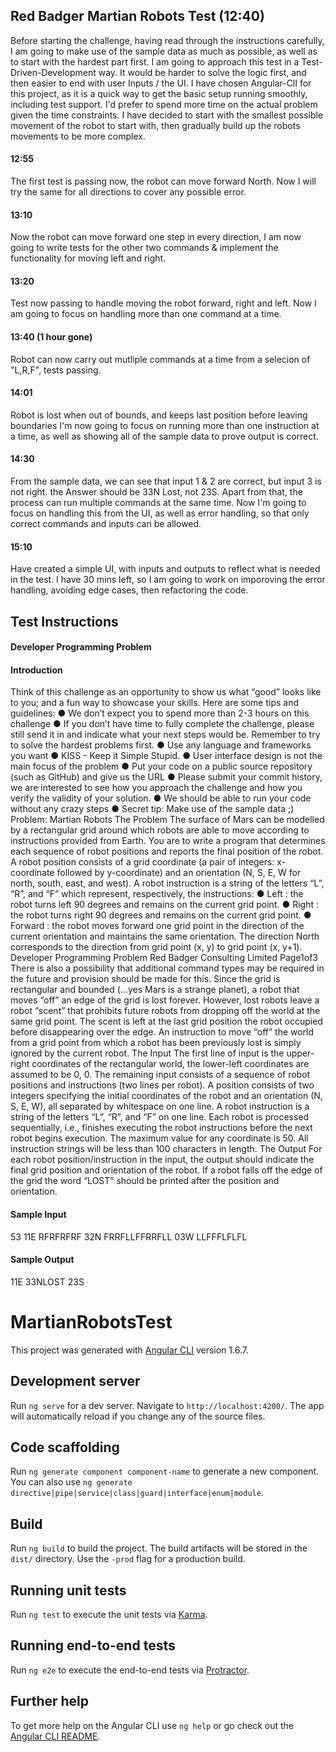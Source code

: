 ## Red Badger Martian Robots Test (12:40)

Before starting the challenge, having read through the instructions carefully, I am going to make use of the sample data as much as possible, as well as to start with the hardest part first. I am going to approach this test in a Test-Driven-Development way. It would be harder to solve the logic first, and then easier to end with user Inputs / the UI. 
I have chosen Angular-ClI for this project, as it is a quick way to get the basic setup running smoothly, including test support. I'd prefer to spend more time on the actual problem given the time constraints. 
I have decided to start with the smallest possible movement of the robot to start with, then gradually build up the robots movements to be more complex. 

#### 12:55
The first test is passing now, the robot can move forward North. Now I will try the same for all directions to cover any possible error.

#### 13:10
Now the robot can move forward one step in every direction, I am now going to write tests for the other two commands & implement the functionality for moving left and right. 

#### 13:20
Test now passing to handle moving the robot forward, right and left. Now I am going to focus on handling more than one command at a time. 

#### 13:40 (1 hour gone)
Robot can now carry out mutliple commands at a time from a selecion of "L,R,F", tests passing. 

#### 14:01 
Robot is lost when out of bounds, and keeps last position before leaving boundaries
I'm now going to focus on running more than one instruction at a time, as well as showing all of the sample data to prove output is correct. 

#### 14:30
From the sample data, we can see that input 1 & 2 are correct, but input 3 is not right. the Answer should be 33N Lost, not 23S. 
Apart from that, the process can run multiple commands at the same time. Now I'm going to focus on handling this from the UI, as well as error handling, so that only correct commands and inputs can be allowed. 

#### 15:10
Have created a simple UI, with inputs and outputs to reflect what is needed in the test. I have 30 mins left, so I am going to work on imporoving the error handling, avoiding edge cases, then refactoring the code. 







## Test Instructions
#### Developer Programming Problem
#### Introduction
Think of this challenge as an opportunity to show us what “good” looks like to you; and a fun way to showcase your skills.
Here are some tips and guidelines:
● We don’t expect you to spend more than 2-3 hours on this challenge
● If you don’t have time to fully complete the challenge, please still send it in and
indicate what your next steps would be. Remember to try to solve the hardest
problems first.
● Use any language and frameworks you want
● KISS - Keep it Simple Stupid.
● User interface design is not the main focus of the problem
● Put your code on a public source repository (such as GitHub) and give us the URL
● Please submit your commit history, we are interested to see how you approach the
challenge and how you verify the validity of your solution.
● We should be able to run your code without any crazy steps
● Secret tip: Make use of the sample data ;)
Problem: Martian Robots
The Problem
The surface of Mars can be modelled by a rectangular grid around which robots are able to move according to instructions provided from Earth. You are to write a program that determines each sequence of robot positions and reports the final position of the robot.
A robot position consists of a grid coordinate (a pair of integers: x-coordinate followed by y-coordinate) and an orientation (N, S, E, W for north, south, east, and west).
A robot instruction is a string of the letters “L”, “R”, and “F” which represent, respectively, the instructions:
● Left : the robot turns left 90 degrees and remains on the current grid point.
● Right : the robot turns right 90 degrees and remains on the current grid point.
● Forward : the robot moves forward one grid point in the direction of the current
orientation and maintains the same orientation.
The direction North corresponds to the direction from grid point (x, y) to grid point (x, y+1).
 Developer Programming Problem Red Badger Consulting Limited
Page1of3
 There is also a possibility that additional command types may be required in the future and provision should be made for this.
Since the grid is rectangular and bounded (...yes Mars is a strange planet), a robot that moves “off” an edge of the grid is lost forever. However, lost robots leave a robot “scent” that prohibits future robots from dropping off the world at the same grid point. The scent is left at the last grid position the robot occupied before disappearing over the edge. An instruction to move “off” the world from a grid point from which a robot has been previously lost is simply ignored by the current robot.
The Input
The first line of input is the upper-right coordinates of the rectangular world, the lower-left coordinates are assumed to be 0, 0.
The remaining input consists of a sequence of robot positions and instructions (two lines per robot). A position consists of two integers specifying the initial coordinates of the robot and an orientation (N, S, E, W), all separated by whitespace on one line. A robot instruction is a string of the letters “L”, “R”, and “F” on one line.
Each robot is processed sequentially, i.e., finishes executing the robot instructions before the next robot begins execution.
The maximum value for any coordinate is 50.
All instruction strings will be less than 100 characters in length.
The Output
For each robot position/instruction in the input, the output should indicate the final grid position and orientation of the robot. If a robot falls off the edge of the grid the word “LOST” should be printed after the position and orientation.

#### Sample Input
53
11E RFRFRFRF
32N FRRFLLFFRRFLL
03W LLFFFLFLFL

#### Sample Output
11E
33NLOST 23S




# MartianRobotsTest

This project was generated with [Angular CLI](https://github.com/angular/angular-cli) version 1.6.7.

## Development server

Run `ng serve` for a dev server. Navigate to `http://localhost:4200/`. The app will automatically reload if you change any of the source files.

## Code scaffolding

Run `ng generate component component-name` to generate a new component. You can also use `ng generate directive|pipe|service|class|guard|interface|enum|module`.

## Build

Run `ng build` to build the project. The build artifacts will be stored in the `dist/` directory. Use the `-prod` flag for a production build.

## Running unit tests

Run `ng test` to execute the unit tests via [Karma](https://karma-runner.github.io).

## Running end-to-end tests

Run `ng e2e` to execute the end-to-end tests via [Protractor](http://www.protractortest.org/).

## Further help

To get more help on the Angular CLI use `ng help` or go check out the [Angular CLI README](https://github.com/angular/angular-cli/blob/master/README.md).
